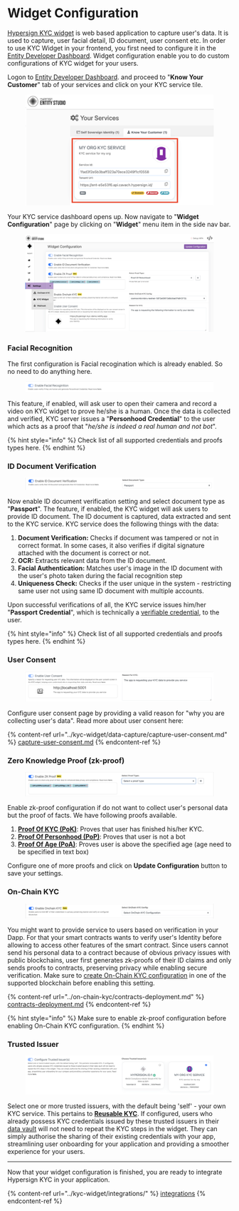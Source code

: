 # Widget Configuration

[Hypersign KYC widget](../kyc-widget/) is web based application to capture user's data. It is used to capture, user facial detail, ID document, user consent etc. In order to use KYC Widget in your frontend, you first need to configure it in the [Entity Developer Dashboard](https://entity.dashboard.hypersign.id/). Widget configuration enable you to do custom configurations of KYC widget for your users.&#x20;

Logon to [Entity Developer Dashboard](https://entity.dashboard.hypersign.id/). and proceed to "**Know Your Customer**" tab of your services and click on your KYC service tile.

<figure><img src="../../.gitbook/assets/image (12).png" alt=""><figcaption></figcaption></figure>

Your KYC service dashboard opens up.  Now navigate to "**Widget Configuration**" page by clicking on "**Widget**" menu item in the side nav bar.

<figure><img src="../../.gitbook/assets/image (2) (1) (1).png" alt=""><figcaption></figcaption></figure>

### Facial Recognition

The first configuration is Facial recogination which is already enabled. So no need to do anything here.

<figure><img src="../../.gitbook/assets/image (14).png" alt=""><figcaption></figcaption></figure>

This feature, if enabled, will ask user to open their camera and record a video on KYC widget to prove he/she is a human. Once the data is collected and verified, KYC server issues a "**Personhood Credential**" to the user which acts as a proof that "_he/she is indeed a real human and not bot_".

{% hint style="info" %}
Check list of all supported credentials and proofs types here.
{% endhint %}

### ID Document Verification

<figure><img src="../../.gitbook/assets/image (15).png" alt=""><figcaption></figcaption></figure>

Now enable ID document verification setting and select document type as "**Passport**". The feature, if enabled, the KYC widget will ask users to provide ID document. The ID document is captured, data extracted and sent to the KYC service. KYC service does the following things with the data:

1. **Document Verification:** Checks if document was tampered or not in correct format. In some cases, it also verifies if digital signature attached with the document is correct or not.&#x20;
2. **OCR:** Extracts relevant data from the ID document.
3. **Facial Authentication:** Matches user's image in the ID document with the user's photo taken during the facial recognition step
4. **Uniqueness Check:** Checks if the user unique in the system - restricting same user not using same ID document with multiple accounts.&#x20;

Upon successful verifications of all, the KYC service issues him/her "**Passport Credential**", which is technically a [verifiable credential](../../hypersign-ssi/api-doc/verifiable-credential.md), to the user.&#x20;

{% hint style="info" %}
Check list of all supported credentials and proofs types here.
{% endhint %}

### User Consent

<figure><img src="../../.gitbook/assets/image (16).png" alt=""><figcaption></figcaption></figure>

Configure user consent page by providing a valid reason for "why you are collecting user's data". Read more about user consent here:

{% content-ref url="../kyc-widget/data-capture/capture-user-consent.md" %}
[capture-user-consent.md](../kyc-widget/data-capture/capture-user-consent.md)
{% endcontent-ref %}

### Zero Knowledge Proof (zk-proof)

<figure><img src="../../.gitbook/assets/image (1) (1) (1) (1) (1).png" alt=""><figcaption></figcaption></figure>

Enable zk-proof configuration if do not want to collect user's personal data but the proof of facts. We have following proofs available.

1. [**Proof Of KYC (PoK)**](../concepts/zk-proof-types/proof-of-kyc-pok.md):  Proves that user has finished his/her KYC. &#x20;
2. [**Proof Of Personhood (PoP)**](../concepts/zk-proof-types/proof-of-personhood-pop.md): Proves that user is not a bot
3. [**Proof Of Age (PoA)**](../concepts/zk-proof-types/proof-of-age-poa.md): Proves user is above the specified age (age need to be specified in text box)

Configure one of more proofs and click on **Update Configuration** button to save your settings.&#x20;

### On-Chain KYC

<figure><img src="../../.gitbook/assets/image (2) (1) (1) (1).png" alt=""><figcaption></figcaption></figure>

You might want to provide service to  users based on verification in your Dapp. For that your smart contracts wants to verify user's Identity before allowing to access other features of the smart contract. Since users cannot send his personal data to a contract because of obvious privacy issues with public blockchains, user first generates zk-proofs of their ID claims and only sends proofs to contracts, preserving privacy while enabling secure verification.  Make sure to [create On-Chain KYC configuration](../on-chain-kyc/contracts-deployment.md) in one of the supported blockchain before enabling this setting.

{% content-ref url="../on-chain-kyc/contracts-deployment.md" %}
[contracts-deployment.md](../on-chain-kyc/contracts-deployment.md)
{% endcontent-ref %}

{% hint style="info" %}
Make sure to enable zk-proof configuration before enabling On-Chain KYC configuration.
{% endhint %}

### Trusted Issuer

<figure><img src="../../.gitbook/assets/image (17).png" alt=""><figcaption></figcaption></figure>

Select one or more trusted issuers, with the default being 'self' - your own KYC service. This pertains to [**Reusable KYC**](../concepts/reusable-kyc.md). If configured, users who already possess KYC credentials issued by these trusted issuers in their [data vault](../kyc-widget/data-capture/data-vault-setup.md) will not need to repeat the KYC steps in the widget. They can simply authorise the sharing of their existing credentials with your app, streamlining user onboarding for your application and providing a smoother experience for your users.&#x20;

***

Now that your widget configuration is finished, you are ready to integrate Hypersign KYC in your application.&#x20;

{% content-ref url="../kyc-widget/integrations/" %}
[integrations](../kyc-widget/integrations/)
{% endcontent-ref %}

